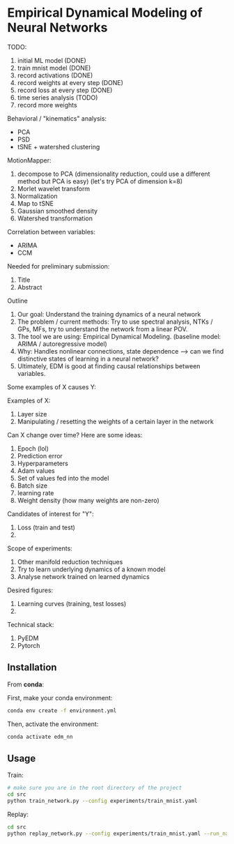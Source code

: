 # Empirical Dynamical Modeling of Neural Networks

TODO:

1. initial ML model (DONE)
2. train mnist model (DONE)
3. record activations (DONE)
4. record weights at every step (DONE)
5. record loss at every step (DONE)
6. time series analysis (TODO)
7. record more weights

Behavioral / "kinematics" analysis:
- PCA
- PSD
- tSNE + watershed clustering

MotionMapper:
1. decompose to PCA (dimensionality reduction, could use a different method but PCA is easy)
(let's try PCA of dimension k=8)
2. Morlet wavelet transform
3. Normalization
4. Map to tSNE
5. Gaussian smoothed density
5. Watershed transformation

Correlation between variables:
- ARIMA
- CCM

Needed for preliminary submission:

1. Title
2. Abstract

Outline

1. Our goal: Understand the training dynamics of a neural network
2. The problem / current methods: Try to use spectral analysis, NTKs / GPs, MFs, try to understand the network from a
   linear POV.
3. The tool we are using: Empirical Dynamical Modeling. (baseline model: ARIMA / autoregressive model)
4. Why: Handles nonlinear connections, state dependence --> can we find distinctive states of learning in a neural
   network?
5. Ultimately, EDM is good at finding causal relationships between variables.

Some examples of X causes Y:

Examples of X:

1. Layer size
2. Manipulating / resetting the weights of a certain layer in the network

Can X change over time? Here are some ideas:

1. Epoch (lol)
2. Prediction error
3. Hyperparameters
4. Adam values
5. Set of values fed into the model
6. Batch size
7. learning rate
8. Weight density (how many weights are non-zero)

Candidates of interest for "Y":

1. Loss (train and test)
2.

Scope of experiments:

1. Other manifold reduction techniques
2. Try to learn underlying dynamics of a known model
3. Analyse network trained on learned dynamics

Desired figures:

1. Learning curves (training, test losses)
2.

Technical stack:

1. PyEDM
2. Pytorch

## Installation

From **conda**:

First, make your conda environment:

```bash
conda env create -f environment.yml
```

Then, activate the environment:

```bash
conda activate edm_nn
```

## Usage

Train:

```bash
# make sure you are in the root directory of the project
cd src
python train_network.py --config experiments/train_mnist.yaml
```

Replay:

```bash
cd src
python replay_network.py --config experiments/train_mnist.yaml --run_name mnist_mlp_20230531-201430
```